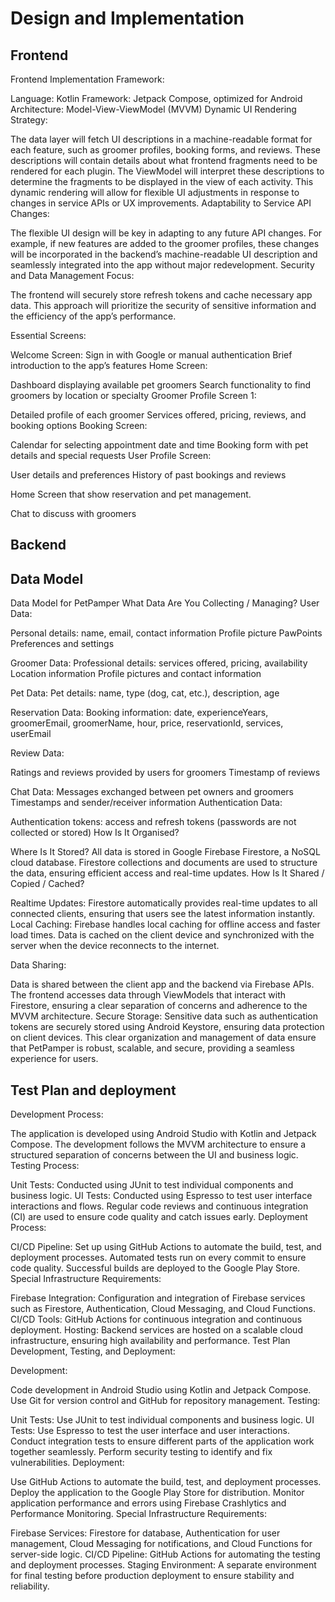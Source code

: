 # Design and Implementation

## Frontend

Frontend
Implementation Framework:

Language: Kotlin
Framework: Jetpack Compose, optimized for Android
Architecture: Model-View-ViewModel (MVVM)
Dynamic UI Rendering Strategy:

The data layer will fetch UI descriptions in a machine-readable format for each feature, such as groomer profiles, booking forms, and reviews.
These descriptions will contain details about what frontend fragments need to be rendered for each plugin.
The ViewModel will interpret these descriptions to determine the fragments to be displayed in the view of each activity.
This dynamic rendering will allow for flexible UI adjustments in response to changes in service APIs or UX improvements.
Adaptability to Service API Changes:

The flexible UI design will be key in adapting to any future API changes. For example, if new features are added to the groomer profiles, these changes will be incorporated in the backend’s machine-readable UI description and seamlessly integrated into the app without major redevelopment.
Security and Data Management Focus:

The frontend will securely store refresh tokens and cache necessary app data.
This approach will prioritize the security of sensitive information and the efficiency of the app’s performance.

Essential Screens:

Welcome Screen:
Sign in with Google or manual authentication
Brief introduction to the app’s features
Home Screen:

Dashboard displaying available pet groomers
Search functionality to find groomers by location or specialty
Groomer Profile Screen 1:

Detailed profile of each groomer
Services offered, pricing, reviews, and booking options
Booking Screen:

Calendar for selecting appointment date and time
Booking form with pet details and special requests
User Profile Screen:

User details and preferences
History of past bookings and reviews

Home Screen that show reservation and pet management. 

Chat to discuss with groomers

## Backend


## Data Model


Data Model for PetPamper
What Data Are You Collecting / Managing?
User Data:

Personal details: name, email, contact information
Profile picture
PawPoints
Preferences and settings

Groomer Data:
Professional details: services offered, pricing, availability
Location information
Profile pictures and contact information

Pet Data:
Pet details: name, type (dog, cat, etc.), description, age

Reservation Data:
Booking information: date, experienceYears, groomerEmail, groomerName, hour, price, reservationId, services, userEmail

Review Data:

Ratings and reviews provided by users for groomers
Timestamp of reviews

Chat Data:
Messages exchanged between pet owners and groomers
Timestamps and sender/receiver information
Authentication Data:

Authentication tokens: access and refresh tokens (passwords are not collected or stored)
How Is It Organised?


Where Is It Stored?
All data is stored in Google Firebase Firestore, a NoSQL cloud database.
Firestore collections and documents are used to structure the data, ensuring efficient access and real-time updates.
How Is It Shared / Copied / Cached?

Realtime Updates: Firestore automatically provides real-time updates to all connected clients, ensuring that users see the latest information instantly.
Local Caching: Firebase handles local caching for offline access and faster load times. Data is cached on the client device and synchronized with the server when the device reconnects to the internet.

Data Sharing:

Data is shared between the client app and the backend via Firebase APIs.
The frontend accesses data through ViewModels that interact with Firestore, ensuring a clear separation of concerns and adherence to the MVVM architecture.
Secure Storage: Sensitive data such as authentication tokens are securely stored using Android Keystore, ensuring data protection on client devices.
This clear organization and management of data ensure that PetPamper is robust, scalable, and secure, providing a seamless experience for users.



## Test Plan and deployment


Development Process:

The application is developed using Android Studio with Kotlin and Jetpack Compose.
The development follows the MVVM architecture to ensure a structured separation of concerns between the UI and business logic.
Testing Process:

Unit Tests: Conducted using JUnit to test individual components and business logic.
UI Tests: Conducted using Espresso to test user interface interactions and flows.
Regular code reviews and continuous integration (CI) are used to ensure code quality and catch issues early.
Deployment Process:

CI/CD Pipeline: Set up using GitHub Actions to automate the build, test, and deployment processes.
Automated tests run on every commit to ensure code quality.
Successful builds are deployed to the Google Play Store.
Special Infrastructure Requirements:

Firebase Integration: Configuration and integration of Firebase services such as Firestore, Authentication, Cloud Messaging, and Cloud Functions.
CI/CD Tools: GitHub Actions for continuous integration and continuous deployment.
Hosting: Backend services are hosted on a scalable cloud infrastructure, ensuring high availability and performance.
Test Plan
Development, Testing, and Deployment:

Development:

Code development in Android Studio using Kotlin and Jetpack Compose.
Use Git for version control and GitHub for repository management.
Testing:

Unit Tests: Use JUnit to test individual components and business logic.
UI Tests: Use Espresso to test the user interface and user interactions.
Conduct integration tests to ensure different parts of the application work together seamlessly.
Perform security testing to identify and fix vulnerabilities.
Deployment:

Use GitHub Actions to automate the build, test, and deployment processes.
Deploy the application to the Google Play Store for distribution.
Monitor application performance and errors using Firebase Crashlytics and Performance Monitoring.
Special Infrastructure Requirements:

Firebase Services: Firestore for database, Authentication for user management, Cloud Messaging for notifications, and Cloud Functions for server-side logic.
CI/CD Pipeline: GitHub Actions for automating the testing and deployment processes.
Staging Environment: A separate environment for final testing before production deployment to ensure stability and reliability.


